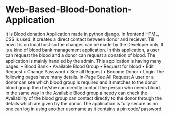 # Web-Based-Blood-Donation-Application
It is Blood donation Application made in python django. In frontend HTML, CSS is used. It creates a direct contact between donor and reciever. Till now it is on local host so the changes can be made by the Developer only.
It is a kind of blood bank management application. In this application, a user can request the blood and a donor can request a donation of blood. The application is mainly handled by the admin. This application is having many pages:
•	Blood Bank
•	Available Blood Group
•	Request for blood
•	Edit Request
•	Change Password
•	See all Request
•	Become Donor
•	Login
The following pages have many details. In-Page See All Request A user or a donor can see which blood group is required and it matches to the donor blood group then he/she can directly contact the person who needs blood. In the same way In the Available Blood group a needy can check the Availability of the blood group can contact directly to the donor through the details which are given by the donor. 
The application is fully secure as no one can log in using another username as it contains a pin code/ password.

